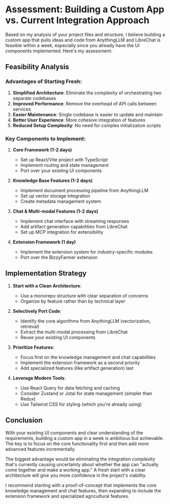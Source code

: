 # Assessment: Building a Custom App vs. Current Integration Approach

Based on my analysis of your project files and structure, I believe building a custom app that pulls ideas and code from AnythingLLM and LibreChat is feasible within a week, especially since you already have the UI components implemented. Here's my assessment:

## Feasibility Analysis

### Advantages of Starting Fresh:
1. **Simplified Architecture**: Eliminate the complexity of orchestrating two separate codebases
2. **Improved Performance**: Remove the overhead of API calls between services
3. **Easier Maintenance**: Single codebase is easier to update and maintain
4. **Better User Experience**: More cohesive integration of features
5. **Reduced Setup Complexity**: No need for complex initialization scripts

### Key Components to Implement:

1. **Core Framework (1-2 days)**
   - Set up React/Vite project with TypeScript
   - Implement routing and state management
   - Port over your existing UI components

2. **Knowledge Base Features (1-2 days)**
   - Implement document processing pipeline from AnythingLLM
   - Set up vector storage integration
   - Create metadata management system

3. **Chat & Multi-modal Features (1-2 days)**
   - Implement chat interface with streaming responses
   - Add artifact generation capabilities from LibreChat
   - Set up MCP integration for extensibility

4. **Extension Framework (1 day)**
   - Implement the extension system for industry-specific modules
   - Port over the BizzyFarmer extension

## Implementation Strategy

1. **Start with a Clean Architecture**:
   - Use a monorepo structure with clear separation of concerns
   - Organize by feature rather than by technical layer

2. **Selectively Port Code**:
   - Identify the core algorithms from AnythingLLM (vectorization, retrieval)
   - Extract the multi-modal processing from LibreChat
   - Reuse your existing UI components

3. **Prioritize Features**:
   - Focus first on the knowledge management and chat capabilities
   - Implement the extension framework as a second priority
   - Add specialized features (like artifact generation) last

4. **Leverage Modern Tools**:
   - Use React Query for data fetching and caching
   - Consider Zustand or Jotai for state management (simpler than Redux)
   - Use Tailwind CSS for styling (which you're already using)

## Conclusion

With your existing UI components and clear understanding of the requirements, building a custom app in a week is ambitious but achievable. The key is to focus on the core functionality first and then add more advanced features incrementally.

The biggest advantage would be eliminating the integration complexity that's currently causing uncertainty about whether the app can "actually come together and make a working app." A fresh start with a clear architecture will give you more confidence in the project's viability.

I recommend starting with a proof-of-concept that implements the core knowledge management and chat features, then expanding to include the extension framework and specialized agricultural features.
